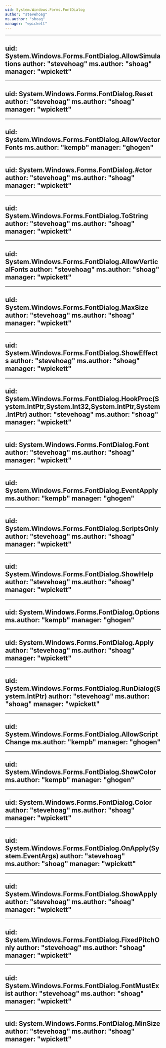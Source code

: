 ```yaml
---
uid: System.Windows.Forms.FontDialog
author: "stevehoag"
ms.author: "shoag"
manager: "wpickett"
---
```


---
uid: System.Windows.Forms.FontDialog.AllowSimulations
author: "stevehoag"
ms.author: "shoag"
manager: "wpickett"
---

---
uid: System.Windows.Forms.FontDialog.Reset
author: "stevehoag"
ms.author: "shoag"
manager: "wpickett"
---

---
uid: System.Windows.Forms.FontDialog.AllowVectorFonts
ms.author: "kempb"
manager: "ghogen"
---

---
uid: System.Windows.Forms.FontDialog.#ctor
author: "stevehoag"
ms.author: "shoag"
manager: "wpickett"
---

---
uid: System.Windows.Forms.FontDialog.ToString
author: "stevehoag"
ms.author: "shoag"
manager: "wpickett"
---

---
uid: System.Windows.Forms.FontDialog.AllowVerticalFonts
author: "stevehoag"
ms.author: "shoag"
manager: "wpickett"
---

---
uid: System.Windows.Forms.FontDialog.MaxSize
author: "stevehoag"
ms.author: "shoag"
manager: "wpickett"
---

---
uid: System.Windows.Forms.FontDialog.ShowEffects
author: "stevehoag"
ms.author: "shoag"
manager: "wpickett"
---

---
uid: System.Windows.Forms.FontDialog.HookProc(System.IntPtr,System.Int32,System.IntPtr,System.IntPtr)
author: "stevehoag"
ms.author: "shoag"
manager: "wpickett"
---

---
uid: System.Windows.Forms.FontDialog.Font
author: "stevehoag"
ms.author: "shoag"
manager: "wpickett"
---

---
uid: System.Windows.Forms.FontDialog.EventApply
ms.author: "kempb"
manager: "ghogen"
---

---
uid: System.Windows.Forms.FontDialog.ScriptsOnly
author: "stevehoag"
ms.author: "shoag"
manager: "wpickett"
---

---
uid: System.Windows.Forms.FontDialog.ShowHelp
author: "stevehoag"
ms.author: "shoag"
manager: "wpickett"
---

---
uid: System.Windows.Forms.FontDialog.Options
ms.author: "kempb"
manager: "ghogen"
---

---
uid: System.Windows.Forms.FontDialog.Apply
author: "stevehoag"
ms.author: "shoag"
manager: "wpickett"
---

---
uid: System.Windows.Forms.FontDialog.RunDialog(System.IntPtr)
author: "stevehoag"
ms.author: "shoag"
manager: "wpickett"
---

---
uid: System.Windows.Forms.FontDialog.AllowScriptChange
ms.author: "kempb"
manager: "ghogen"
---

---
uid: System.Windows.Forms.FontDialog.ShowColor
ms.author: "kempb"
manager: "ghogen"
---

---
uid: System.Windows.Forms.FontDialog.Color
author: "stevehoag"
ms.author: "shoag"
manager: "wpickett"
---

---
uid: System.Windows.Forms.FontDialog.OnApply(System.EventArgs)
author: "stevehoag"
ms.author: "shoag"
manager: "wpickett"
---

---
uid: System.Windows.Forms.FontDialog.ShowApply
author: "stevehoag"
ms.author: "shoag"
manager: "wpickett"
---

---
uid: System.Windows.Forms.FontDialog.FixedPitchOnly
author: "stevehoag"
ms.author: "shoag"
manager: "wpickett"
---

---
uid: System.Windows.Forms.FontDialog.FontMustExist
author: "stevehoag"
ms.author: "shoag"
manager: "wpickett"
---

---
uid: System.Windows.Forms.FontDialog.MinSize
author: "stevehoag"
ms.author: "shoag"
manager: "wpickett"
---
